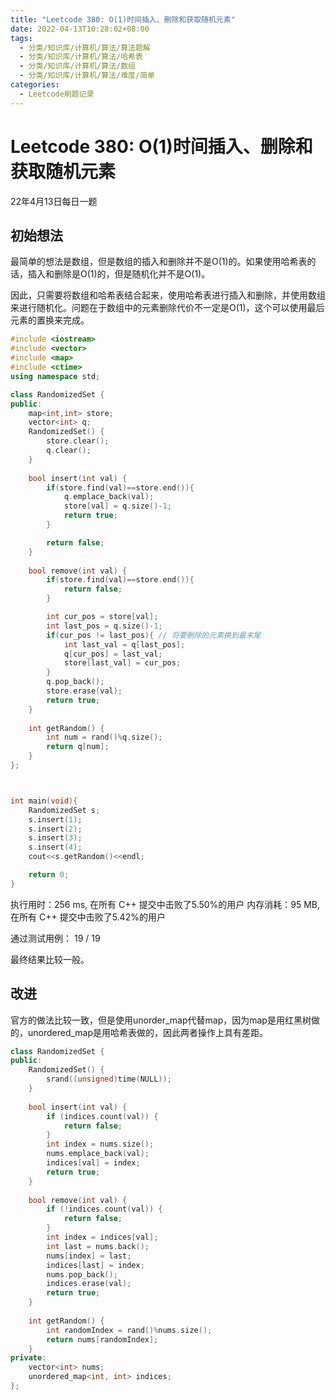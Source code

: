 ```yaml
---
title: "Leetcode 380: O(1)时间插入、删除和获取随机元素"
date: 2022-04-13T10:28:02+08:00
tags:
  - 分类/知识库/计算机/算法/算法题解
  - 分类/知识库/计算机/算法/哈希表
  - 分类/知识库/计算机/算法/数组
  - 分类/知识库/计算机/算法/难度/简单
categories:
  - Leetcode刷题记录
---
```


# Leetcode 380: O(1)时间插入、删除和获取随机元素

22年4月13日每日一题

## 初始想法

最简单的想法是数组，但是数组的插入和删除并不是O(1)的。如果使用哈希表的话，插入和删除是O(1)的，但是随机化并不是O(1)。

因此，只需要将数组和哈希表结合起来，使用哈希表进行插入和删除，并使用数组来进行随机化。问题在于数组中的元素删除代价不一定是O(1)，这个可以使用最后元素的置换来完成。

```cpp
#include <iostream>
#include <vector>
#include <map>
#include <ctime>
using namespace std;

class RandomizedSet {
public:
    map<int,int> store;
    vector<int> q;
    RandomizedSet() {
        store.clear();
        q.clear();
    }
    
    bool insert(int val) {
        if(store.find(val)==store.end()){
            q.emplace_back(val);
            store[val] = q.size()-1;
            return true;
        }

        return false;
    }
    
    bool remove(int val) {
        if(store.find(val)==store.end()){
            return false;
        }

        int cur_pos = store[val];
        int last_pos = q.size()-1;
        if(cur_pos != last_pos){ // 将要删除的元素换到最末尾
            int last_val = q[last_pos];
            q[cur_pos] = last_val;
            store[last_val] = cur_pos;
        }
        q.pop_back();
        store.erase(val);
        return true;
    }
    
    int getRandom() {
        int num = rand()%q.size();
        return q[num];
    }
};



int main(void){
    RandomizedSet s;
    s.insert(1);
    s.insert(2);
    s.insert(3);
    s.insert(4);
    cout<<s.getRandom()<<endl;

    return 0;
}

```

执行用时：256 ms, 在所有 C++ 提交中击败了5.50%的用户
内存消耗：95 MB, 在所有 C++ 提交中击败了5.42%的用户

通过测试用例：
19 / 19

最终结果比较一般。

## 改进

官方的做法比较一致，但是使用unorder_map代替map，因为map是用红黑树做的，unordered_map是用哈希表做的，因此两者操作上具有差距。


```cpp
class RandomizedSet {
public:
    RandomizedSet() {
        srand((unsigned)time(NULL));
    }
    
    bool insert(int val) {
        if (indices.count(val)) {
            return false;
        }
        int index = nums.size();
        nums.emplace_back(val);
        indices[val] = index;
        return true;
    }
    
    bool remove(int val) {
        if (!indices.count(val)) {
            return false;
        }
        int index = indices[val];
        int last = nums.back();
        nums[index] = last;
        indices[last] = index;
        nums.pop_back();
        indices.erase(val);
        return true;
    }
    
    int getRandom() {
        int randomIndex = rand()%nums.size();
        return nums[randomIndex];
    }
private:
    vector<int> nums;
    unordered_map<int, int> indices;
};

```